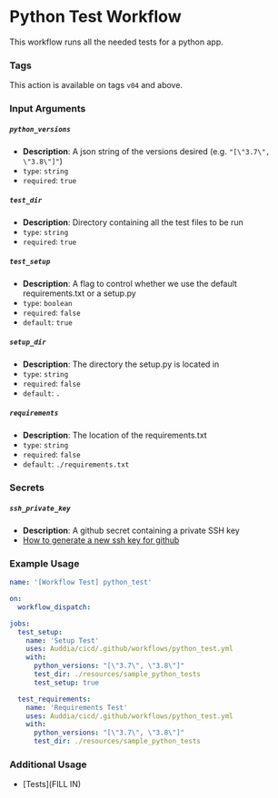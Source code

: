 # Python Test Workflow
This workflow runs all the needed tests for a python app.

### Tags
This action is available on tags `v04` and above.


### Input Arguments

##### `python_versions`
* **Description**: A json string of the versions desired (e.g. `"[\"3.7\", \"3.8\"]"`)
* `type`: `string`
* `required`: `true`

##### `test_dir`
* **Description**: Directory containing all the test files to be run
* `type`: `string`
* `required`: `true`

##### `test_setup`
* **Description**: A flag to control whether we use the default requirements.txt or a setup.py 
* `type`: `boolean`
* `required`: `false`
* `default`: `true`

##### `setup_dir`
* **Description**: The directory the setup.py is located in 
* `type`: `string`
* `required`: `false`
* `default`: `.`

##### `requirements`
* **Description**: The location of the requirements.txt
* `type`: `string`
* `required`: `false`
* `default`: `./requirements.txt`

### Secrets

##### `ssh_private_key`
* **Description**: A github secret containing a private SSH key
* [How to generate a new ssh key for github](https://docs.github.com/en/authentication/connecting-to-github-with-ssh/generating-a-new-ssh-key-and-adding-it-to-the-ssh-agent) 
 

### Example Usage
```yaml
name: '[Workflow Test] python_test'

on: 
  workflow_dispatch:

jobs:
  test_setup:
    name: 'Setup Test'
    uses: Auddia/cicd/.github/workflows/python_test.yml
    with:
      python_versions: "[\"3.7\", \"3.8\"]"
      test_dir: ./resources/sample_python_tests
      test_setup: true

  test_requirements:
    name: 'Requirements Test'
    uses: Auddia/cicd/.github/workflows/python_test.yml
    with:
      python_versions: "[\"3.7\", \"3.8\"]"
      test_dir: ./resources/sample_python_tests
```

### Additional Usage
* [Tests](FILL IN)